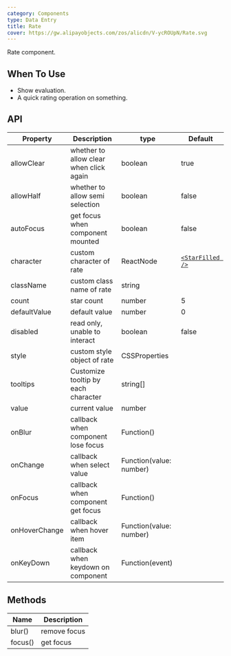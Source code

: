```yaml
---
category: Components
type: Data Entry
title: Rate
cover: https://gw.alipayobjects.com/zos/alicdn/V-ycROUpN/Rate.svg
---
```


Rate component.

## When To Use

- Show evaluation.
- A quick rating operation on something.

## API

| Property | Description | type | Default |
| --- | --- | --- | --- |
| allowClear | whether to allow clear when click again | boolean | true |
| allowHalf | whether to allow semi selection | boolean | false |
| autoFocus | get focus when component mounted | boolean | false |
| character | custom character of rate | ReactNode | [`<StarFilled />`](/components/icon/) |
| className | custom class name of rate | string |  |
| count | star count | number | 5 |
| defaultValue | default value | number | 0 |
| disabled | read only, unable to interact | boolean | false |
| style | custom style object of rate | CSSProperties |  |
| tooltips | Customize tooltip by each character | string\[] |  |
| value | current value | number |  |
| onBlur | callback when component lose focus | Function() |  |
| onChange | callback when select value | Function(value: number) |  |
| onFocus | callback when component get focus | Function() |  |
| onHoverChange | callback when hover item | Function(value: number) |  |
| onKeyDown | callback when keydown on component | Function(event) |  |

## Methods

| Name    | Description  |
| ------- | ------------ |
| blur()  | remove focus |
| focus() | get focus    |
